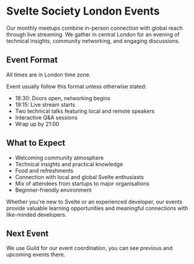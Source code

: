 # Svelte Society London Events

Our monthly meetups combine in-person connection with global reach
through live streaming. We gather in central London for an evening of
technical insights, community networking, and engaging discussions.

## Event Format

All times are in London time zone.

Event usually follow this format unless otherwise stated:

- 18:30: Doors open, networking begins
- 19:15: Live stream starts
- Two technical talks featuring local and remote speakers
- Interactive Q&A sessions
- Wrap up by 21:00

## What to Expect

- Welcoming community atmosphere
- Technical insights and practical knowledge
- Food and refreshments
- Connection with local and global Svelte enthusiasts
- Mix of attendees from startups to major organisations
- Beginner-friendly environment

Whether you're new to Svelte or an experienced developer, our events
provide valuable learning opportunities and meaningful connections
with like-minded developers.

## Next Event

We use Guild for our event coordination, you can see previous and
upcoming events there.
